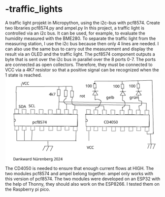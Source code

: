 # -traffic_lights
A traffic light projekt in Micropython, using the i2c-bus with pcf8574. Create two libraries pcf8574.py and ampel.py 
In this project, a traffic light is controlled via an i2c bus. It can be used, for example, to evaluate the humidity measured with the BME280.
To separate the traffic light from the measuring station, I use the i2c bus because then only 4 lines are needed. I can also use the same bus to carry out the measurement and display the result via an OLED and the traffic light.
The pcf8574 component outputs a byte that is sent over the i2c bus in parallel over the 8 ports 0-7. The ports are connected as open collectors. Therefore, they must be connected to VCC via a 4K7 resistor so that a positive signal can be recognized when the 1 state is reached.
<picture>
<img alt="Shows the connection of the traffic light with pcf8574 and CD4050" src="Schaltbild.png">
</picture>
The CD4050 is needed to ensure that enough current flows at HIGH.
The two modules pcf8574 and ampel belong together. ampel only works with this version of pcf8574. The two modules were developed on an ESP32 with the help of Thonny, they should also work on the ESP8266.
I tested them on the Raspberry pi pico.
